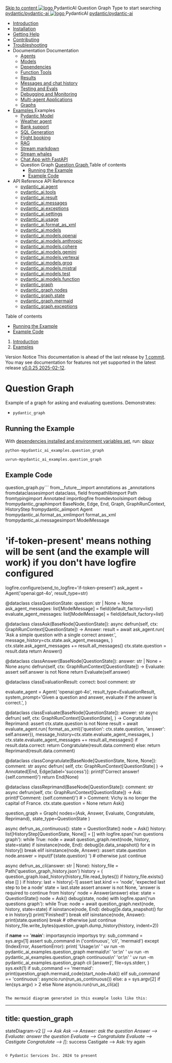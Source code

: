 [ Skip to content ](https://ai.pydantic.dev/examples/question-graph/<#question-graph>)
[ ![logo](https://ai.pydantic.dev/img/logo-white.svg) ](https://ai.pydantic.dev/examples/question-graph/<../..> "PydanticAI")
PydanticAI 
Question Graph 
Type to start searching
[ pydantic/pydantic-ai  ](https://ai.pydantic.dev/examples/question-graph/<https:/github.com/pydantic/pydantic-ai> "Go to repository")
[ ![logo](https://ai.pydantic.dev/img/logo-white.svg) ](https://ai.pydantic.dev/examples/question-graph/<../..> "PydanticAI") PydanticAI 
[ pydantic/pydantic-ai  ](https://ai.pydantic.dev/examples/question-graph/<https:/github.com/pydantic/pydantic-ai> "Go to repository")
  * [ Introduction  ](https://ai.pydantic.dev/examples/question-graph/<../..>)
  * [ Installation  ](https://ai.pydantic.dev/examples/question-graph/install/>)
  * [ Getting Help  ](https://ai.pydantic.dev/examples/question-graph/help/>)
  * [ Contributing  ](https://ai.pydantic.dev/examples/question-graph/contributing/>)
  * [ Troubleshooting  ](https://ai.pydantic.dev/examples/question-graph/troubleshooting/>)
  * Documentation  Documentation 
    * [ Agents  ](https://ai.pydantic.dev/examples/question-graph/agents/>)
    * [ Models  ](https://ai.pydantic.dev/examples/question-graph/models/>)
    * [ Dependencies  ](https://ai.pydantic.dev/examples/question-graph/dependencies/>)
    * [ Function Tools  ](https://ai.pydantic.dev/examples/question-graph/tools/>)
    * [ Results  ](https://ai.pydantic.dev/examples/question-graph/results/>)
    * [ Messages and chat history  ](https://ai.pydantic.dev/examples/question-graph/message-history/>)
    * [ Testing and Evals  ](https://ai.pydantic.dev/examples/question-graph/testing-evals/>)
    * [ Debugging and Monitoring  ](https://ai.pydantic.dev/examples/question-graph/logfire/>)
    * [ Multi-agent Applications  ](https://ai.pydantic.dev/examples/question-graph/multi-agent-applications/>)
    * [ Graphs  ](https://ai.pydantic.dev/examples/question-graph/graph/>)
  * [ Examples  ](https://ai.pydantic.dev/examples/question-graph/<../>)
Examples 
    * [ Pydantic Model  ](https://ai.pydantic.dev/examples/question-graph/<../pydantic-model/>)
    * [ Weather agent  ](https://ai.pydantic.dev/examples/question-graph/<../weather-agent/>)
    * [ Bank support  ](https://ai.pydantic.dev/examples/question-graph/<../bank-support/>)
    * [ SQL Generation  ](https://ai.pydantic.dev/examples/question-graph/<../sql-gen/>)
    * [ Flight booking  ](https://ai.pydantic.dev/examples/question-graph/<../flight-booking/>)
    * [ RAG  ](https://ai.pydantic.dev/examples/question-graph/<../rag/>)
    * [ Stream markdown  ](https://ai.pydantic.dev/examples/question-graph/<../stream-markdown/>)
    * [ Stream whales  ](https://ai.pydantic.dev/examples/question-graph/<../stream-whales/>)
    * [ Chat App with FastAPI  ](https://ai.pydantic.dev/examples/question-graph/<../chat-app/>)
    * Question Graph  [ Question Graph  ](https://ai.pydantic.dev/examples/question-graph/<./>) Table of contents 
      * [ Running the Example  ](https://ai.pydantic.dev/examples/question-graph/<#running-the-example>)
      * [ Example Code  ](https://ai.pydantic.dev/examples/question-graph/<#example-code>)
  * API Reference  API Reference 
    * [ pydantic_ai.agent  ](https://ai.pydantic.dev/examples/question-graph/api/agent/>)
    * [ pydantic_ai.tools  ](https://ai.pydantic.dev/examples/question-graph/api/tools/>)
    * [ pydantic_ai.result  ](https://ai.pydantic.dev/examples/question-graph/api/result/>)
    * [ pydantic_ai.messages  ](https://ai.pydantic.dev/examples/question-graph/api/messages/>)
    * [ pydantic_ai.exceptions  ](https://ai.pydantic.dev/examples/question-graph/api/exceptions/>)
    * [ pydantic_ai.settings  ](https://ai.pydantic.dev/examples/question-graph/api/settings/>)
    * [ pydantic_ai.usage  ](https://ai.pydantic.dev/examples/question-graph/api/usage/>)
    * [ pydantic_ai.format_as_xml  ](https://ai.pydantic.dev/examples/question-graph/api/format_as_xml/>)
    * [ pydantic_ai.models  ](https://ai.pydantic.dev/examples/question-graph/api/models/base/>)
    * [ pydantic_ai.models.openai  ](https://ai.pydantic.dev/examples/question-graph/api/models/openai/>)
    * [ pydantic_ai.models.anthropic  ](https://ai.pydantic.dev/examples/question-graph/api/models/anthropic/>)
    * [ pydantic_ai.models.cohere  ](https://ai.pydantic.dev/examples/question-graph/api/models/cohere/>)
    * [ pydantic_ai.models.gemini  ](https://ai.pydantic.dev/examples/question-graph/api/models/gemini/>)
    * [ pydantic_ai.models.vertexai  ](https://ai.pydantic.dev/examples/question-graph/api/models/vertexai/>)
    * [ pydantic_ai.models.groq  ](https://ai.pydantic.dev/examples/question-graph/api/models/groq/>)
    * [ pydantic_ai.models.mistral  ](https://ai.pydantic.dev/examples/question-graph/api/models/mistral/>)
    * [ pydantic_ai.models.test  ](https://ai.pydantic.dev/examples/question-graph/api/models/test/>)
    * [ pydantic_ai.models.function  ](https://ai.pydantic.dev/examples/question-graph/api/models/function/>)
    * [ pydantic_graph  ](https://ai.pydantic.dev/examples/question-graph/api/pydantic_graph/graph/>)
    * [ pydantic_graph.nodes  ](https://ai.pydantic.dev/examples/question-graph/api/pydantic_graph/nodes/>)
    * [ pydantic_graph.state  ](https://ai.pydantic.dev/examples/question-graph/api/pydantic_graph/state/>)
    * [ pydantic_graph.mermaid  ](https://ai.pydantic.dev/examples/question-graph/api/pydantic_graph/mermaid/>)
    * [ pydantic_graph.exceptions  ](https://ai.pydantic.dev/examples/question-graph/api/pydantic_graph/exceptions/>)


Table of contents 
  * [ Running the Example  ](https://ai.pydantic.dev/examples/question-graph/<#running-the-example>)
  * [ Example Code  ](https://ai.pydantic.dev/examples/question-graph/<#example-code>)


  1. [ Introduction  ](https://ai.pydantic.dev/examples/question-graph/<../..>)
  2. [ Examples  ](https://ai.pydantic.dev/examples/question-graph/<../>)


Version Notice
This documentation is ahead of the last release by [1 commit](https://ai.pydantic.dev/examples/question-graph/<https:/github.com/pydantic/pydantic-ai/compare/v0.0.25...main>). You may see documentation for features not yet supported in the latest release [v0.0.25 2025-02-12](https://ai.pydantic.dev/examples/question-graph/<https:/github.com/pydantic/pydantic-ai/releases/tag/v0.0.25>). 
# Question Graph
Example of a graph for asking and evaluating questions.
Demonstrates:
  * `pydantic_graph`[](https://ai.pydantic.dev/examples/question-graph/graph/>)


## Running the Example
With [dependencies installed and environment variables set](https://ai.pydantic.dev/examples/question-graph/<../#usage>), run:
[pip](https://ai.pydantic.dev/examples/question-graph/<#__tabbed_1_1>)[uv](https://ai.pydantic.dev/examples/question-graph/<#__tabbed_1_2>)
```
python-mpydantic_ai_examples.question_graph

```

```
uvrun-mpydantic_ai_examples.question_graph

```

## Example Code
question_graph.py```
from__future__import annotations as _annotations
fromdataclassesimport dataclass, field
frompathlibimport Path
fromtypingimport Annotated
importlogfire
fromdevtoolsimport debug
frompydantic_graphimport BaseNode, Edge, End, Graph, GraphRunContext, HistoryStep
frompydantic_aiimport Agent
frompydantic_ai.format_as_xmlimport format_as_xml
frompydantic_ai.messagesimport ModelMessage
# 'if-token-present' means nothing will be sent (and the example will work) if you don't have logfire configured
logfire.configure(send_to_logfire='if-token-present')
ask_agent = Agent('openai:gpt-4o', result_type=str)

@dataclass
classQuestionState:
  question: str | None = None
  ask_agent_messages: list[ModelMessage] = field(default_factory=list)
  evaluate_agent_messages: list[ModelMessage] = field(default_factory=list)

@dataclass
classAsk(BaseNode[QuestionState]):
  async defrun(self, ctx: GraphRunContext[QuestionState]) -> Answer:
    result = await ask_agent.run(
      'Ask a simple question with a single correct answer.',
      message_history=ctx.state.ask_agent_messages,
    )
    ctx.state.ask_agent_messages += result.all_messages()
    ctx.state.question = result.data
    return Answer()

@dataclass
classAnswer(BaseNode[QuestionState]):
  answer: str | None = None
  async defrun(self, ctx: GraphRunContext[QuestionState]) -> Evaluate:
    assert self.answer is not None
    return Evaluate(self.answer)

@dataclass
classEvaluationResult:
  correct: bool
  comment: str

evaluate_agent = Agent(
  'openai:gpt-4o',
  result_type=EvaluationResult,
  system_prompt='Given a question and answer, evaluate if the answer is correct.',
)

@dataclass
classEvaluate(BaseNode[QuestionState]):
  answer: str
  async defrun(
    self,
    ctx: GraphRunContext[QuestionState],
  ) -> Congratulate | Reprimand:
    assert ctx.state.question is not None
    result = await evaluate_agent.run(
      format_as_xml({'question': ctx.state.question, 'answer': self.answer}),
      message_history=ctx.state.evaluate_agent_messages,
    )
    ctx.state.evaluate_agent_messages += result.all_messages()
    if result.data.correct:
      return Congratulate(result.data.comment)
    else:
      return Reprimand(result.data.comment)

@dataclass
classCongratulate(BaseNode[QuestionState, None, None]):
  comment: str
  async defrun(
    self, ctx: GraphRunContext[QuestionState]
  ) -> Annotated[End, Edge(label='success')]:
    print(f'Correct answer! {self.comment}')
    return End(None)

@dataclass
classReprimand(BaseNode[QuestionState]):
  comment: str
  async defrun(self, ctx: GraphRunContext[QuestionState]) -> Ask:
    print(f'Comment: {self.comment}')
    # > Comment: Vichy is no longer the capital of France.
    ctx.state.question = None
    return Ask()

question_graph = Graph(
  nodes=(Ask, Answer, Evaluate, Congratulate, Reprimand), state_type=QuestionState
)

async defrun_as_continuous():
  state = QuestionState()
  node = Ask()
  history: list[HistoryStep[QuestionState, None]] = []
  with logfire.span('run questions graph'):
    while True:
      node = await question_graph.next(node, history, state=state)
      if isinstance(node, End):
        debug([e.data_snapshot() for e in history])
        break
      elif isinstance(node, Answer):
        assert state.question
        node.answer = input(f'{state.question} ')
      # otherwise just continue

async defrun_as_cli(answer: str | None):
  history_file = Path('question_graph_history.json')
  history = (
    question_graph.load_history(history_file.read_bytes())
    if history_file.exists()
    else []
  )
  if history:
    last = history[-1]
    assert last.kind == 'node', 'expected last step to be a node'
    state = last.state
    assert answer is not None, 'answer is required to continue from history'
    node = Answer(answer)
  else:
    state = QuestionState()
    node = Ask()
  debug(state, node)
  with logfire.span('run questions graph'):
    while True:
      node = await question_graph.next(node, history, state=state)
      if isinstance(node, End):
        debug([e.data_snapshot() for e in history])
        print('Finished!')
        break
      elif isinstance(node, Answer):
        print(state.question)
        break
      # otherwise just continue
  history_file.write_bytes(question_graph.dump_history(history, indent=2))

if __name__ == '__main__':
  importasyncio
  importsys
  try:
    sub_command = sys.argv[1]
    assert sub_command in ('continuous', 'cli', 'mermaid')
  except (IndexError, AssertionError):
    print(
      'Usage:\n'
      ' uv run -m pydantic_ai_examples.question_graph mermaid\n'
      'or:\n'
      ' uv run -m pydantic_ai_examples.question_graph continuous\n'
      'or:\n'
      ' uv run -m pydantic_ai_examples.question_graph cli [answer]',
      file=sys.stderr,
    )
    sys.exit(1)
  if sub_command == 'mermaid':
    print(question_graph.mermaid_code(start_node=Ask))
  elif sub_command == 'continuous':
    asyncio.run(run_as_continuous())
  else:
    a = sys.argv[2] if len(sys.argv) > 2 else None
    asyncio.run(run_as_cli(a))

```

The mermaid diagram generated in this example looks like this:
```
---
title: question_graph
---
stateDiagram-v2
 [*] --> Ask
 Ask --> Answer: ask the question
 Answer --> Evaluate: answer the question
 Evaluate --> Congratulate
 Evaluate --> Castigate
 Congratulate --> [*]: success
 Castigate --> Ask: try again
```

© Pydantic Services Inc. 2024 to present 
